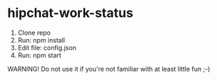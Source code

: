 # hipchat-work-status

1. Clone repo
2. Run: npm install
3. Edit file: config.json
4. Run: npm start

WARNING! Do not use it if you're not familiar with at least little fun ;-)